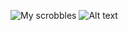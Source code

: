 ![My scrobbles](https://lastfm-recently-played.vercel.app/api?user=ignaciocm&width=1000)
![Alt text](https://spotify-recently-played-readme.vercel.app/api?user=ignaciocastrom&width=100)
